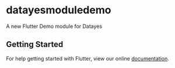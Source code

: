 # datayesmoduledemo

A new Flutter Demo module for Datayes

## Getting Started

For help getting started with Flutter, view our online
[documentation](https://flutter.dev/).
